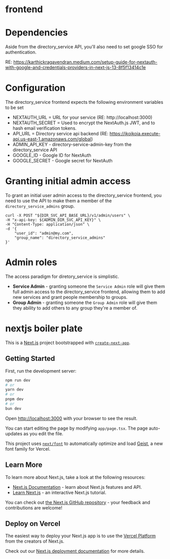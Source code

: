 # frontend

# Dependencies

Aside from the directory_service API, you'll also need to set google SSO for authentication.

RE: https://karthickragavendran.medium.com/setup-guide-for-nextauth-with-google-and-credentials-providers-in-next-js-13-8f5f13414c1e

# Configuration

The directory_service frontend expects the following environment variables to be set

- NEXTAUTH_URL = URL for your service (RE: http://localhost:3000)
- NEXTAUTH_SECRET = Used to encrypt the NextAuth.js JWT, and to hash email verification tokens.
- API_URL = Directory service api backend (RE: https://ikoikoia.execute-api.us-east-1.amazonaws.com/global)
- ADMIN_API_KEY -  directory-service-admin-key from the directory_service API
- GOOGLE_ID - Google ID for NextAuth
- GOOGLE_SECRET - Google secret for NextAuth

# Granting initial admin access

To grant an initial user admin access to the directory_service frontend, you need to use the API to make them a member of the `directory_service_admins` group.

```
curl -X POST "${DIR_SVC_API_BASE_URL}/v1/admin/users" \
-H "x-api-key: ${ADMIN_DIR_SVC_API_KEY}" \
-H "Content-Type: application/json" \
-d '{
    "user_id": "admin@my.com",
    "group_name": "directory_service_admins"
}'
```

# Admin roles

The access paradigm for diretory_service is simplistic.

- **Service Admin** - granting someone the `Service Admin` role will give them full admin access to the directory_service frontend, allowing them to add new services and grant people membership to groups.
- **Group Admin** - granting someone the `Group Admin` role will give them they ability to add others to any group they're a member of.

# nextjs boiler plate

This is a [Next.js](https://nextjs.org) project bootstrapped with [`create-next-app`](https://nextjs.org/docs/app/api-reference/cli/create-next-app).

## Getting Started

First, run the development server:

```bash
npm run dev
# or
yarn dev
# or
pnpm dev
# or
bun dev
```

Open [http://localhost:3000](http://localhost:3000) with your browser to see the result.

You can start editing the page by modifying `app/page.tsx`. The page auto-updates as you edit the file.

This project uses [`next/font`](https://nextjs.org/docs/app/building-your-application/optimizing/fonts) to automatically optimize and load [Geist](https://vercel.com/font), a new font family for Vercel.

## Learn More

To learn more about Next.js, take a look at the following resources:

- [Next.js Documentation](https://nextjs.org/docs) - learn about Next.js features and API.
- [Learn Next.js](https://nextjs.org/learn) - an interactive Next.js tutorial.

You can check out [the Next.js GitHub repository](https://github.com/vercel/next.js) - your feedback and contributions are welcome!

## Deploy on Vercel

The easiest way to deploy your Next.js app is to use the [Vercel Platform](https://vercel.com/new?utm_medium=default-template&filter=next.js&utm_source=create-next-app&utm_campaign=create-next-app-readme) from the creators of Next.js.

Check out our [Next.js deployment documentation](https://nextjs.org/docs/app/building-your-application/deploying) for more details.
